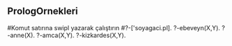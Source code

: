 ## PrologOrnekleri
#Komut satırına swipl yazarak çalıştırın
#?-['soyagaci.pl].
?-ebeveyn(X,Y).
?-anne(X).
?-amca(X,Y).
?-kizkardes(X,Y).




